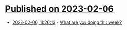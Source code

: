 # [Published on 2023-02-06](index.md)

* [2023-02-06, 11:26:13](https://lobste.rs/s/rw1osk/what_are_you_doing_this_week) - [What are you doing this week?](https://lobste.rs/s/rw1osk/what_are_you_doing_this_week)
